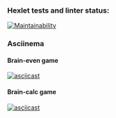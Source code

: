 ### Hexlet tests and linter status:
[![Maintainability](https://api.codeclimate.com/v1/badges/71f26bb9408d223a11fc/maintainability)](https://codeclimate.com/github/ValentineNam/frontend-project-44/maintainability)

### Asciinema

#### Brain-even game
[![asciicast](https://asciinema.org/a/wQRwsG2115mrPA81IsabGo3BF.svg)](https://asciinema.org/a/wQRwsG2115mrPA81IsabGo3BF)

#### Brain-calc game
[![asciicast](https://asciinema.org/a/cEsSLVXsgRyeijj0Sou2lcxCW.svg)](https://asciinema.org/a/cEsSLVXsgRyeijj0Sou2lcxCW)